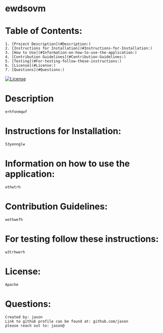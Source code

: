 # ewdsovm  
  # Table of Contents:
    1. [Project Description](#Description:)
    2. [Instructions for Installation](#Instructions-for-Installation:)
    3. [How to Use](#Information-on-how-to-use-the-application:)
    4. [Contribution Guidelines](#Contribution-Guidelines:)
    5. [Testing](#For-testing-follow-these-instructions:)
    6. [License](#License:)
    7. [Questions](#Questions:)
  [![License](https://img.shields.io/badge/License-Apache%202.0-blue.svg)](https://opensource.org/licenses/Apache-2.0)
  # Description
    erhfonmqwf
  # Instructions for Installation:  
    53yennglw
  # Information on how to use the application:  
    ethwtrh
  # Contribution Guidelines:  
    wethwefh
  # For testing follow these instructions:  
    w3trhwerh
  # License:
    Apache
  # Questions:  
    Created by: jason  
    Link to github profile can be found at: github.com/jason  
    please reach out to: jason@
